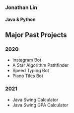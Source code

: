 ### Jonathan Lin
#### Java & Python
### 

## Major Past Projects
### 2020
- Instagram Bot
- A Star Algorithm Pathfinder
- Speed Typing Bot
- Piano Tiles Bot

### 2021
- Java Swing Calculator
- Java Swing GPA Calculator
